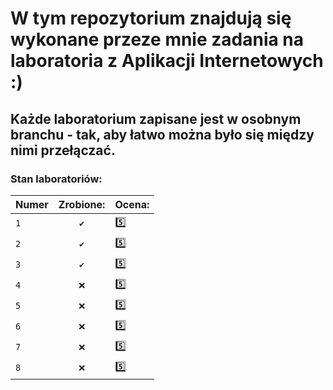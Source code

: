 # W tym repozytorium znajdują się wykonane przeze mnie zadania na laboratoria z Aplikacji Internetowych :)

## Każde laboratorium zapisane jest w osobnym branchu - tak, aby łatwo można było się między nimi przełączać.

### Stan laboratoriów:

| Numer | Zrobione:  | Ocena:  |
| :---- |:----------:| --------|
| `1` | `✔️` | 5️⃣ |
| `2` | `✔️` | 5️⃣ |
| `3` | `✔️` | 5️⃣ |
| `4` | `❌` | 5️⃣ |
| `5` | `❌` | 5️⃣ |
| `6` | `❌` | 5️⃣ |
| `7` | `❌` | 5️⃣ |
| `8` | `❌` | 5️⃣ |
